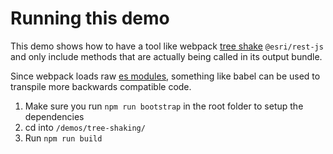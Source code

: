 # Running this demo

This demo shows how to have a tool like webpack [tree shake](https://rollupjs.org/guide/en#tree-shaking) `@esri/rest-js` and only include methods that are actually being called in its output bundle.

Since webpack loads raw [es modules](https://www.sitepoint.com/understanding-es6-modules/), something like babel can be used to transpile more backwards compatible code.

1. Make sure you run `npm run bootstrap` in the root folder to setup the dependencies
1. cd into `/demos/tree-shaking/`
1. Run `npm run build`


